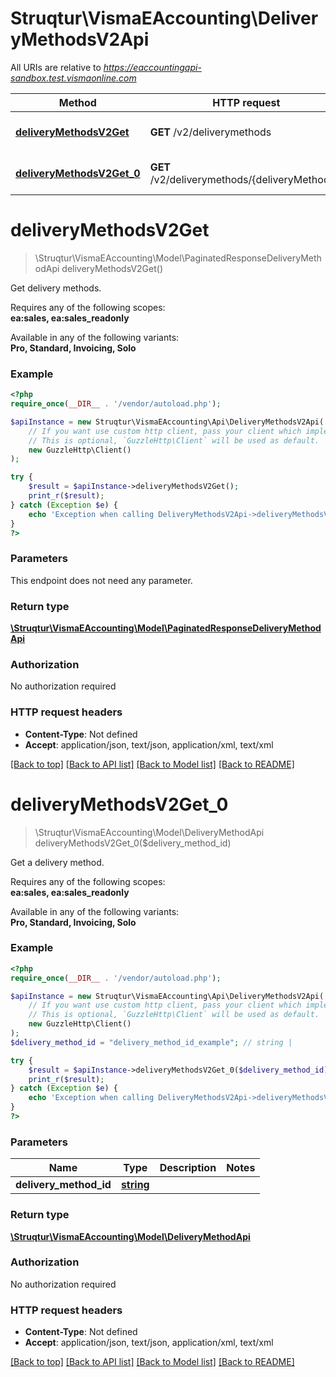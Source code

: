 # Struqtur\VismaEAccounting\DeliveryMethodsV2Api

All URIs are relative to *https://eaccountingapi-sandbox.test.vismaonline.com*

Method | HTTP request | Description
------------- | ------------- | -------------
[**deliveryMethodsV2Get**](DeliveryMethodsV2Api.md#deliveryMethodsV2Get) | **GET** /v2/deliverymethods | Get delivery methods.
[**deliveryMethodsV2Get_0**](DeliveryMethodsV2Api.md#deliveryMethodsV2Get_0) | **GET** /v2/deliverymethods/{deliveryMethodId} | Get a delivery method.


# **deliveryMethodsV2Get**
> \Struqtur\VismaEAccounting\Model\PaginatedResponseDeliveryMethodApi deliveryMethodsV2Get()

Get delivery methods.

<p>Requires any of the following scopes: <br><b>ea:sales, ea:sales_readonly</b></p><p>Available in any of the following variants: <br><b>Pro, Standard, Invoicing, Solo</b></p>

### Example
```php
<?php
require_once(__DIR__ . '/vendor/autoload.php');

$apiInstance = new Struqtur\VismaEAccounting\Api\DeliveryMethodsV2Api(
    // If you want use custom http client, pass your client which implements `GuzzleHttp\ClientInterface`.
    // This is optional, `GuzzleHttp\Client` will be used as default.
    new GuzzleHttp\Client()
);

try {
    $result = $apiInstance->deliveryMethodsV2Get();
    print_r($result);
} catch (Exception $e) {
    echo 'Exception when calling DeliveryMethodsV2Api->deliveryMethodsV2Get: ', $e->getMessage(), PHP_EOL;
}
?>
```

### Parameters
This endpoint does not need any parameter.

### Return type

[**\Struqtur\VismaEAccounting\Model\PaginatedResponseDeliveryMethodApi**](../Model/PaginatedResponseDeliveryMethodApi.md)

### Authorization

No authorization required

### HTTP request headers

 - **Content-Type**: Not defined
 - **Accept**: application/json, text/json, application/xml, text/xml

[[Back to top]](#) [[Back to API list]](../../README.md#documentation-for-api-endpoints) [[Back to Model list]](../../README.md#documentation-for-models) [[Back to README]](../../README.md)

# **deliveryMethodsV2Get_0**
> \Struqtur\VismaEAccounting\Model\DeliveryMethodApi deliveryMethodsV2Get_0($delivery_method_id)

Get a delivery method.

<p>Requires any of the following scopes: <br><b>ea:sales, ea:sales_readonly</b></p><p>Available in any of the following variants: <br><b>Pro, Standard, Invoicing, Solo</b></p>

### Example
```php
<?php
require_once(__DIR__ . '/vendor/autoload.php');

$apiInstance = new Struqtur\VismaEAccounting\Api\DeliveryMethodsV2Api(
    // If you want use custom http client, pass your client which implements `GuzzleHttp\ClientInterface`.
    // This is optional, `GuzzleHttp\Client` will be used as default.
    new GuzzleHttp\Client()
);
$delivery_method_id = "delivery_method_id_example"; // string | 

try {
    $result = $apiInstance->deliveryMethodsV2Get_0($delivery_method_id);
    print_r($result);
} catch (Exception $e) {
    echo 'Exception when calling DeliveryMethodsV2Api->deliveryMethodsV2Get_0: ', $e->getMessage(), PHP_EOL;
}
?>
```

### Parameters

Name | Type | Description  | Notes
------------- | ------------- | ------------- | -------------
 **delivery_method_id** | [**string**](../Model/.md)|  |

### Return type

[**\Struqtur\VismaEAccounting\Model\DeliveryMethodApi**](../Model/DeliveryMethodApi.md)

### Authorization

No authorization required

### HTTP request headers

 - **Content-Type**: Not defined
 - **Accept**: application/json, text/json, application/xml, text/xml

[[Back to top]](#) [[Back to API list]](../../README.md#documentation-for-api-endpoints) [[Back to Model list]](../../README.md#documentation-for-models) [[Back to README]](../../README.md)

